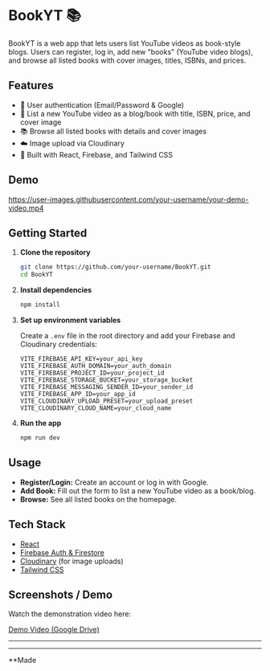 # BookYT 📚

BookYT is a web app that lets users list YouTube videos as book-style blogs. Users can register, log in, add new "books" (YouTube video blogs), and browse all listed books with cover images, titles, ISBNs, and prices.

## Features

- 🔐 User authentication (Email/Password & Google)
- 📝 List a new YouTube video as a blog/book with title, ISBN, price, and cover image
- 📚 Browse all listed books with details and cover images
- ☁️ Image upload via Cloudinary
- 🚀 Built with React, Firebase, and Tailwind CSS

## Demo

https://user-images.githubusercontent.com/your-username/your-demo-video.mp4

## Getting Started

1. **Clone the repository**
   ```bash
   git clone https://github.com/your-username/BookYT.git
   cd BookYT
   ```

2. **Install dependencies**
   ```bash
   npm install
   ```

3. **Set up environment variables**

   Create a `.env` file in the root directory and add your Firebase and Cloudinary credentials:
   ```
   VITE_FIREBASE_API_KEY=your_api_key
   VITE_FIREBASE_AUTH_DOMAIN=your_auth_domain
   VITE_FIREBASE_PROJECT_ID=your_project_id
   VITE_FIREBASE_STORAGE_BUCKET=your_storage_bucket
   VITE_FIREBASE_MESSAGING_SENDER_ID=your_sender_id
   VITE_FIREBASE_APP_ID=your_app_id
   VITE_CLOUDINARY_UPLOAD_PRESET=your_upload_preset
   VITE_CLOUDINARY_CLOUD_NAME=your_cloud_name
   ```

4. **Run the app**
   ```bash
   npm run dev
   ```

## Usage

- **Register/Login:** Create an account or log in with Google.
- **Add Book:** Fill out the form to list a new YouTube video as a book/blog.
- **Browse:** See all listed books on the homepage.

## Tech Stack

- [React](https://react.dev/)
- [Firebase Auth & Firestore](https://firebase.google.com/)
- [Cloudinary](https://cloudinary.com/) (for image uploads)
- [Tailwind CSS](https://tailwindcss.com/)

## Screenshots / Demo

Watch the demonstration video here:

[Demo Video (Google Drive)](https://drive.google.com/file/d/1wJlXcvsn1vv8Tx464mMp2acSk2ASWLFP/view?usp=sharing)

---


---

**Made